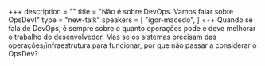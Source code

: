 +++
description = ""
title = "Não é sobre DevOps. Vamos falar sobre OpsDev!"
type = "new-talk"
speakers = [
        "igor-macedo",
]
+++
Quando se fala de DevOps, é sempre sobre o quanto operações pode e deve melhorar o trabalho do desenvolvedor.
Mas se os sistemas precisam das operações/infraestrutura para funcionar, 
por que não passar a considerar o OpsDev?